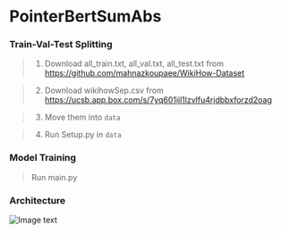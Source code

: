 # PointerBertSumAbs

### Train-Val-Test Splitting

> 1. Download all_train.txt, all_val.txt, all_test.txt from https://github.com/mahnazkoupaee/WikiHow-Dataset

> 2. Download wikihowSep.csv from https://ucsb.app.box.com/s/7yq601ijl1lzvlfu4rjdbbxforzd2oag

> 3. Move them into `data`

> 4. Run Setup.py in `data`

### Model Training

> Run main.py

### Architecture
![Image text](https://github.com/KefanWang/PointerBertSumAbs/edit/main/Architecture.png)
